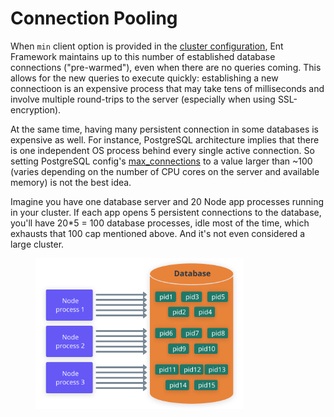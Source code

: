# Connection Pooling

When `min` client option is provided in the [cluster configuration](../getting-started/connect-to-a-database.md), Ent Framework maintains up to this number of established database connections ("pre-warmed"), even when there are no queries coming. This allows for the new queries to execute quickly: establishing a new connectioon is an expensive process that may take tens of milliseconds and involve multiple round-trips to the server (especially when using SSL-encryption).

At the same time, having many persistent connection in some databases is expensive as well. For instance, PostgreSQL architecture implies that there is one independent OS process behind every single active connection. So setting PostgreSQL config's [max\_connections](https://www.postgresql.org/docs/current/runtime-config-connection.html) to a value larger than \~100 (varies depending on the number of CPU cores on the server and available memory) is not the best idea.

Imagine you have one database server and 20 Node app processes running in your cluster. If each app opens 5 persistent connections to the database, you'll have 20\*5 = 100 database processes, idle most of the time, which exhausts that 100 cap mentioned above. And it's not even considered a large cluster.

<figure><img src="../.gitbook/assets/connections-direct.svg" alt="" width="333"><figcaption></figcaption></figure>

